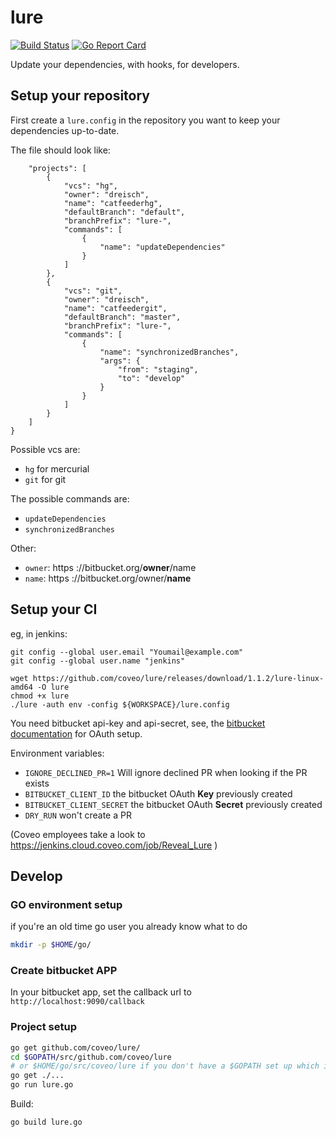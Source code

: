 # lure

[![Build Status](https://travis-ci.org/coveo/lure.svg)](https://travis-ci.org/coveo/lure)
[![Go Report Card](https://goreportcard.com/badge/github.com/coveo/lure)](https://goreportcard.com/report/github.com/coveo/lure)

Update your dependencies, with hooks, for developers.

## Setup your repository

First create a `lure.config` in the repository you want to keep your dependencies up-to-date.

The file should look like:

```{
    "projects": [
        {
            "vcs": "hg",
            "owner": "dreisch",
            "name": "catfeederhg",
            "defaultBranch": "default",
            "branchPrefix": "lure-",
            "commands": [
                {
                    "name": "updateDependencies"
                }
            ]
        },
        {
            "vcs": "git",
            "owner": "dreisch",
            "name": "catfeedergit",
            "defaultBranch": "master",
            "branchPrefix": "lure-",
            "commands": [
                {
                    "name": "synchronizedBranches",
                    "args": {
                        "from": "staging",
                        "to": "develop"
                    }
                }
            ]
        }
    ]
}
```

Possible vcs are:
- `hg` for mercurial
- `git` for git

The possible commands are:
- `updateDependencies`
- `synchronizedBranches`

Other:
- `owner`: https ://bitbucket.org/**owner**/name
- `name`: https ://bitbucket.org/owner/**name**


## Setup your CI

eg, in jenkins:

```env
git config --global user.email "Youmail@example.com"
git config --global user.name "jenkins"

wget https://github.com/coveo/lure/releases/download/1.1.2/lure-linux-amd64 -O lure
chmod +x lure
./lure -auth env -config ${WORKSPACE}/lure.config

```

You need bitbucket api-key and api-secret, see, the [bitbucket documentation](https://confluence.atlassian.com/bitbucket/oauth-on-bitbucket-cloud-238027431.html#OAuthonBitbucketCloud-OAuth2.0) for OAuth setup.

Environment variables:
- `IGNORE_DECLINED_PR=1` Will ignore declined PR when looking if the PR exists
- `BITBUCKET_CLIENT_ID` the bitbucket OAuth **Key** previously created
- `BITBUCKET_CLIENT_SECRET` the bitbucket OAuth **Secret** previously created
- `DRY_RUN` won't create a PR

(Coveo employees take a look to https://jenkins.cloud.coveo.com/job/Reveal_Lure )

## Develop

### GO environment setup

if you're an old time go user you already know what to do

```sh
mkdir -p $HOME/go/
```

### Create bitbucket APP
In your bitbucket app, set the callback url to `http://localhost:9090/callback`

### Project setup

```sh
go get github.com/coveo/lure/
cd $GOPATH/src/github.com/coveo/lure
# or $HOME/go/src/coveo/lure if you don't have a $GOPATH set up which is perfectly fine
go get ./...
go run lure.go
```

Build:

```sh
go build lure.go
```